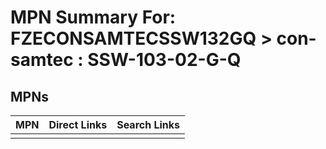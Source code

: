 



# MPN Summary For: FZECONSAMTECSSW132GQ > con-samtec : SSW-103-02-G-Q

## MPNs
  

|MPN|Direct Links|Search Links|
| :--- | :--- | :--- |
||||
